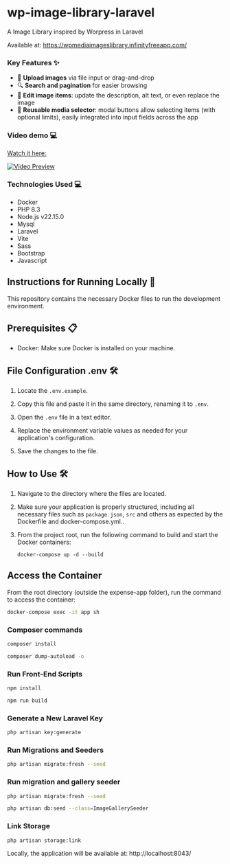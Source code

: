 # wp-image-library-laravel
A Image Library inspired by Worpress in Laravel

<p>Available at: <a href="https://wpmediaimageslibrary.infinityfreeapp.com/" target="_blank">https://wpmediaimageslibrary.infinityfreeapp.com/</a></p>

### Key Features ✨

- 📁 **Upload images** via file input or drag-and-drop  
- 🔍 **Search and pagination** for easier browsing  
- 📝 **Edit image items**: update the description, alt text, or even replace the image  
- 🧩 **Reusable media selector**: modal buttons allow selecting items (with optional limits), easily integrated into input fields across the app  


### Video demo 💻

[Watch it here: ](https://www.youtube.com/watch?v=iG4d5Ay2i0A&ab_channel=MarcosSCO)

<a href="https://www.youtube.com/watch?v=iG4d5Ay2i0A&ab_channel=MarcosSCO" target="_blank">
  <img src="resources/img/gif-preview.gif" alt="Video Preview" />
</a>

### Technologies Used 💻

- Docker
- PHP 8.3
- Node.js v22.15.0
- Mysql
- Laravel
- Vite
- Sass
- Bootstrap
- Javascript

## Instructions for Running Locally 🚀

This repository contains the necessary Docker files to run the development environment.

## Prerequisites  📋

- Docker: Make sure Docker is installed on your machine.


## File Configuration .env 🛠️

1. Locate the `.env.example`.

2. Copy this file and paste it in the same directory, renaming it to `.env`.

3. Open the `.env`  file in a text editor.

4. Replace the environment variable values as needed for your application's configuration.

5. Save the changes to the file.

## How to Use  🛠️

1. Navigate to the directory where the files are located.

2. Make sure your application is properly structured, including all necessary files such as `package.json`, `src`  and others as expected by the Dockerfile and docker-compose.yml..

3. From the project root, run the following command to build and start the Docker containers:

    ```
    docker-compose up -d --build
    ```



## Access the Container
From the root directory (outside the expense-app folder), run the command to access the container:

```bash
docker-compose exec -it app sh
```
### Composer commands
```bash
composer install

composer dump-autoload -o
```

### Run Front-End Scripts
```bash
npm install

npm run build
```

### Generate a New Laravel Key
```bash
php artisan key:generate
```
### Run Migrations and Seeders
```bash
php artisan migrate:fresh --seed
```

### Run migration and gallery seeder
```bash
php artisan migrate:fresh --seed

php artisan db:seed --class=ImageGallerySeeder
```

### Link Storage
```bash
php artisan storage:link
```

Locally, the application will be available at: http://localhost:8043/